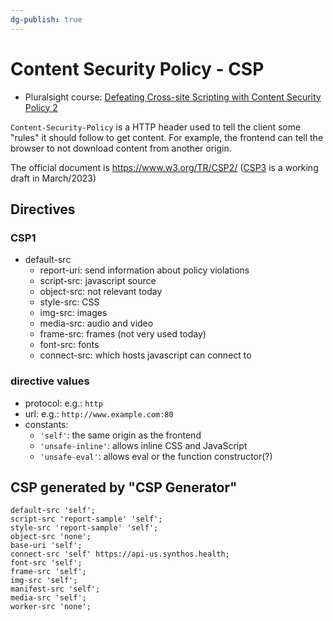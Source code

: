 ```yaml
---
dg-publish: true
---
```

# Content Security Policy - CSP

- Pluralsight course: [Defeating Cross-site Scripting with Content Security Policy 2](library/courses/defeating-cross-site-scripting-content-security-policy/table-of-contents)

`Content-Security-Policy` is a HTTP header used to tell the client some "rules" it should follow to get content. For example, the frontend can tell the browser to not download content from another origin.

The official document is <https://www.w3.org/TR/CSP2/> ([CSP3](https://www.w3.org/TR/CSP/) is a working draft in March/2023)

## Directives

### CSP1

- default-src
    - report-uri: send information about policy violations
    - script-src: javascript source
    - object-src: not relevant today
    - style-src: CSS
    - img-src: images
    - media-src: audio and video
    - frame-src: frames (not very used today)
    - font-src: fonts
    - connect-src: which hosts javascript can connect to

### directive values

- protocol: e.g.: `http`
- url: e.g.: `http://www.example.com:80`
- constants:
    - `'self'`: the same origin as the frontend
    - `'unsafe-inline'`: allows inline CSS and JavaScript
    - `'unsafe-eval'`: allows eval or the function constructor(?)
    


## CSP generated by "CSP Generator"
```
default-src 'self';
script-src 'report-sample' 'self';
style-src 'report-sample' 'self';
object-src 'none';
base-uri 'self';
connect-src 'self' https://api-us.synthos.health;
font-src 'self';
frame-src 'self';
img-src 'self';
manifest-src 'self';
media-src 'self';
worker-src 'none';
```